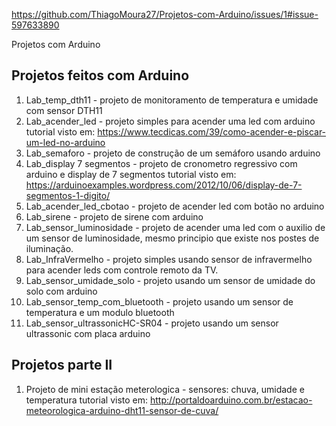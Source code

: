 https://github.com/ThiagoMoura27/Projetos-com-Arduino/issues/1#issue-597633890

Projetos com Arduino


Projetos feitos com Arduino
--------------------------------------------------------------------------------------------------------------

1. Lab_temp_dth11 - projeto de monitoramento de temperatura e umidade com sensor DTH11
2. Lab_acender_led - projeto simples para acender uma led com arduino
   tutorial visto em:  https://www.tecdicas.com/39/como-acender-e-piscar-um-led-no-arduino  
3. Lab_semaforo - projeto de construção de um semáforo usando arduino
4. Lab_display 7 segmentos - projeto de cronometro regressivo com arduino e display de 7 segmentos
   tutorial visto em: https://arduinoexamples.wordpress.com/2012/10/06/display-de-7-segmentos-1-digito/
5. Lab_acender_led_cbotao - projeto de acender led com botão no arduino
6. Lab_sirene - projeto de sirene com arduino
7. Lab_sensor_luminosidade - projeto de acender uma led com o auxilio de um sensor de luminosidade, mesmo principio que 
   existe nos postes de iluminação. 
8. Lab_InfraVermelho - projeto simples usando sensor de infravermelho para acender leds com controle remoto da TV.  
9. Lab_sensor_umidade_solo - projeto usando um sensor de umidade do solo com arduino
10. Lab_sensor_temp_com_bluetooth - projeto usando um sensor de temperatura e um modulo bluetooth  
11. Lab_sensor_ultrassonicHC-SR04 - projeto usando um sensor ultrassonic com placa arduino


Projetos parte II
----------------------------------------------------------------------------------------------------------------

1. Projeto de mini estação meterologica - sensores: chuva, umidade e temperatura 
tutorial visto em: http://portaldoarduino.com.br/estacao-meteorologica-arduino-dht11-sensor-de-cuva/
   
